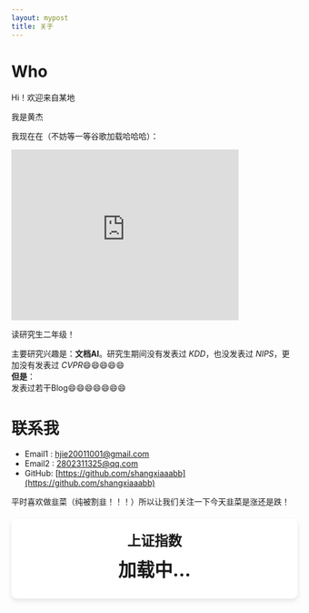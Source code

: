 ```yaml
---
layout: mypost
title: 关于
---
```

# Who

Hi！欢迎来自<span id="visitor-location">某地</span>

我是黄杰  

我现在在（不妨等一等谷歌加载哈哈哈）：  

<iframe src="https://www.google.com/maps/embed?pb=!1m18!1m12!1m3!1d13187.62315506682!2d114.3654708839818!3d30.47356738111945!2m3!1f0!2f0!3f0!3m2!1i1024!2i768!4f13.1!3m3!1m2!1s0x342ebb0327eda313%3A0x4ca810852fdd8295!2z5Lit5Y2X6LSi57uP5pS_5rOV5aSn5a2m5Y2X5rmW5qCh5Yy656CU56m255Sf6Zmi!5e0!3m2!1szh-CN!2sjp!4v1737095885217!5m2!1szh-CN!2sjp" width="400" height="300" style="border:0;" allowfullscreen="" loading="lazy" referrerpolicy="no-referrer-when-downgrade"></iframe>

读研究生二年级！  

主要研究兴趣是：**文档AI**。研究生期间没有发表过 *KDD*，也没发表过 *NIPS*，更加没有发表过 *CVPR*😄😄😄😄😄  
**但是**：  
发表过若干Blog😄😄😄😄😄😄😄  

# 联系我  

- Email1&nbsp;: [hjie20011001@gmail.com](mailto:hjie20011001@gmail.com)  
- Email2&nbsp;: [2802311325@qq.com](mailto:2802311325@gmail.com)  
- GitHub: [https://github.com/shangxiaaabb](https://github.com/shangxiaaabb) 


平时喜欢做韭菜（纯被割韭！！！）所以让我们关注一下今天韭菜是涨还是跌！

<div class="stock-container">
  <div class="stock-name" id="stock-name">上证指数</div>
  <div class="stock-price" id="stock-price">加载中...</div>
  <div class="stock-change" id="stock-change"></div>
</div>

<style>
  .stock-container {
    background-color: #fff;
    padding: 20px;
    border-radius: 10px;
    box-shadow: 0 4px 8px rgba(0, 0, 0, 0.1);
    text-align: center;
    margin-top: 20px;
  }
  .stock-name {
    font-size: 24px;
    font-weight: bold;
    margin-bottom: 10px;
  }
  .stock-price {
    font-size: 32px;
    font-weight: bold;
  }
  .stock-change {
    font-size: 18px;
    margin-top: 10px;
  }
  .up {
    color: #ff4d4d; /* 上涨为红色 */
  }
  .down {
    color: #00cc66; /* 下跌为绿色 */
  }
</style>

<script>
  // 获取访问者地理位置
  function fetchAddress(lat, lon) {
    const url = `https://nominatim.openstreetmap.org/reverse?format=jsonv2&lat=${lat}&lon=${lon}&accept-language=en`;
    fetch(url)
      .then(response => response.json())
      .then(data => {
        const location =
          data.address.city ||
          data.address.town ||
          data.address.village ||
          "某地";
        document.getElementById("visitor-location").textContent = location;
      })
      .catch(() => {
        document.getElementById("visitor-location").textContent = "某地";
      });
  }

  function getLocation() {
    if (navigator.geolocation) {
      navigator.geolocation.getCurrentPosition(
        (position) => {
          const lat = position.coords.latitude;
          const lon = position.coords.longitude;
          fetchAddress(lat, lon);
        },
        () => {
          document.getElementById("visitor-location").textContent = "某地";
        }
      );
    } else {
      document.getElementById("visitor-location").textContent = "某地";
    }
  }



  // 页面加载时执行
  window.onload = function() {
    getLocation(); // 获取访问者地理位置
    fetchStockData(); // 获取上证指数数据
  };
</script>